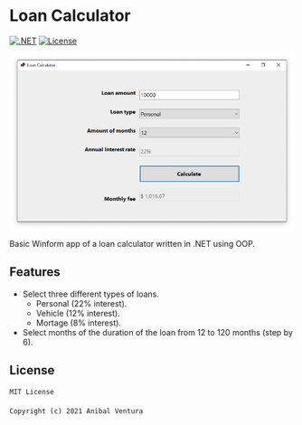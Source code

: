 # Loan Calculator

[![.NET](https://img.shields.io/static/v1?label=.NET&message=3.1&color=purple)](https://dotnet.microsoft.com)
[![License](https://img.shields.io/static/v1?label=License&message=MIT&color=blue)](LICENCE.md)

<img src="Preview.png" align="center"/>

Basic Winform app of a loan calculator written in .NET using OOP.

## Features

- Select three different types of loans.
  - Personal (22% interest).
  - Vehicle (12% interest).
  - Mortage (8% interest).
- Select months of the duration of the loan from 12 to 120 months (step by 6).

## License

```xml
MIT License

Copyright (c) 2021 Anibal Ventura
```
